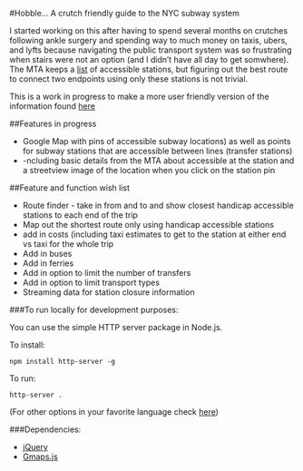 #Hobble… A crutch friendly guide to the NYC subway system

I started working on this after having to spend several months on crutches following ankle surgery and spending way to much money on taxis, ubers, and lyfts because navigating the public transport system was so frustrating when stairs were not an option (and I didn’t have all day to get somwhere).  The MTA keeps a [list](http://web.mta.info/accessibility/stations.htm) of accessible stations, but figuring out the best route to connect two endpoints using only these stations is not trivial.  

This is a work in progress to make a more user friendly version of the information found [here](http://web.mta.info/accessibility/stations.htm)



##Features in progress
- Google Map with pins of accessible subway locations) as well as points for subway stations that are accessible between lines (transfer stations) 
- -ncluding basic details from the MTA about accessible at the station and a streetview image of the location when you click on the station pin

##Feature and function wish list
- Route finder - take in from and to and show closest handicap accessible stations to each end of the trip
- Map out the shortest route only using handicap accessible stations
- add in costs (including taxi estimates to get to the station at either end vs taxi for the whole trip
- Add in buses
- Add in ferries
- Add in option to limit the number of transfers
- Add in option to limit transport types
- Streaming data for station closure information

###To run locally for development purposes:

You can use the simple HTTP server package in Node.js.

To install:

<pre><code>npm install http-server -g</code></pre>

To run:

<pre><code>http-server .</code></pre>

(For other options in your favorite language check [here](https://github.com/mrdoob/three.js/wiki/How-to-run-things-locally))


###Dependencies:
- [jQuery](http://jquery.com/)
- [Gmaps.js](http://hpneo.github.io/gmaps/)
